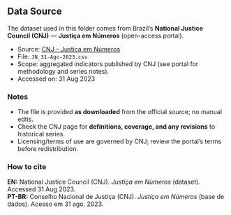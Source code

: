## Data Source

The dataset used in this folder comes from Brazil’s **National Justice Council (CNJ)** —
**Justiça em Números** (open-access portal).

- Source: [CNJ – Justiça em Números](https://www.cnj.jus.br/pesquisas-judiciarias/justica-em-numeros/)
- File: `JN_31-Ago-2023.csv`  
- Scope: aggregated indicators published by CNJ (see portal for methodology and series notes).
- Accessed on: 31 Aug 2023

### Notes
- The file is provided **as downloaded** from the official source; no manual edits.
- Check the CNJ page for **definitions, coverage, and any revisions** to historical series.
- Licensing/terms of use are governed by CNJ; review the portal’s terms before redistribution.

### How to cite
**EN:** National Justice Council (CNJ). *Justiça em Números* (dataset). Accessed 31 Aug 2023.  
**PT-BR:** Conselho Nacional de Justiça (CNJ). *Justiça em Números* (base de dados). Acesso em 31 ago. 2023.
